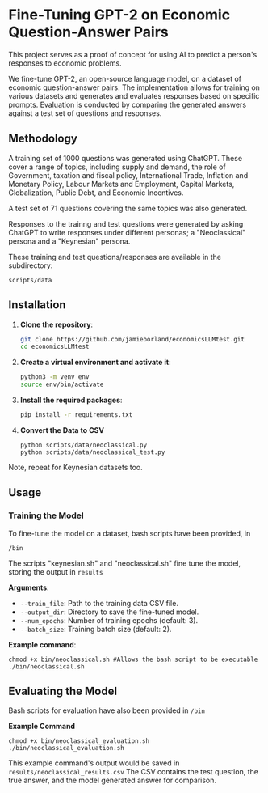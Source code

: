 # Fine-Tuning GPT-2 on Economic Question-Answer Pairs

This project serves as a proof of concept for using AI to predict a person's responses to economic problems.

We fine-tune GPT-2, an open-source language model, on a dataset of economic question-answer pairs. The implementation allows for training on various datasets and generates and evaluates responses based on specific prompts. Evaluation is conducted by comparing the generated answers against a test set of questions and responses.

## Methodology
A training set of 1000 questions was generated using ChatGPT. These cover a range of topics, including supply and demand, the role of Government, taxation and fiscal policy, International Trade, Inflation and Monetary Policy, Labour Markets and Employment, Capital Markets, Globalization, Public Debt, and Economic Incentives.

A test set of 71 questions covering the same topics was also generated.

Responses to the trainng and test questions were generated by asking ChatGPT to write responses under different personas; a "Neoclassical" persona and a "Keynesian" persona. 

These training and test questions/responses are available in the subdirectory:
```
scripts/data
``` 

## Installation

1. **Clone the repository**:
    ```bash
    git clone https://github.com/jamieborland/economicsLLMtest.git
    cd economicsLLMtest
    ```
    
2. **Create a virtual environment and activate it**:
    ```bash
    python3 -m venv env
    source env/bin/activate
    ```
    
3. **Install the required packages**:
    ```bash
    pip install -r requirements.txt
    ```
4. **Convert the Data to CSV**

    ```
    python scripts/data/neoclassical.py
   python scripts/data/neoclassical_test.py
    ```
Note, repeat for Keynesian datasets too.   

## Usage

### Training the Model

To fine-tune the model on a dataset, bash scripts have been provided, in
```
/bin
```
The scripts "keynesian.sh" and "neoclassical.sh" fine tune the model, storing the output in `results`

**Arguments**:
- `--train_file`: Path to the training data CSV file.
- `--output_dir`: Directory to save the fine-tuned model.
- `--num_epochs`: Number of training epochs (default: 3).
- `--batch_size`: Training batch size (default: 2).

**Example command**:

```
chmod +x bin/neoclassical.sh #Allows the bash script to be executable
./bin/neoclassical.sh
```

## Evaluating the Model

Bash scripts for evaluation have also been provided in `/bin`

**Example Command**

```
chmod +x bin/neoclassical_evaluation.sh
./bin/neoclassical_evaluation.sh

```
This example command's output would be saved in `results/neoclassical_results.csv`
The CSV contains the test question, the true answer, and the model generated answer for comparison.
